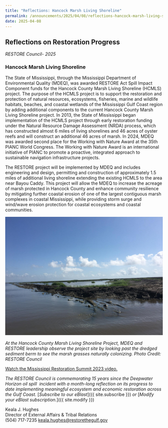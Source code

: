 ```yaml
---
title: "Reflections: Hancock Marsh Living Shoreline"
permalink: /announcements/2025/04/08/reflections-hancock-marsh-living-shoreline/
date: 2025-04-08
---
```


## Reflections on Restoration Progress

_RESTORE Council- 2025_

### Hancock Marsh Living Shoreline

The State of Mississippi, through the Mississippi Department of Environmental Quality (MDEQ), was awarded RESTORE Act Spill Impact Component funds for the Hancock County Marsh Living Shoreline (HCMLS) project. The purpose of the HCMLS project is to support the restoration and protection of natural resources, ecosystems, fisheries, marine and wildlife habitats, beaches, and coastal wetlands of the Mississippi Gulf Coast region by adding additional components to the current Hancock County Marsh Living Shoreline project. In 2013, the State of Mississippi began implementation of the HCMLS project through early restoration funding under the Natural Resource Damage Assessment (NRDA) process, which has constructed almost 6 miles of living shorelines and 46 acres of oyster reefs and will construct an additional 46 acres of marsh. In 2024, MDEQ was awarded second place for the Working with Nature Award at the 35th PIANC World Congress. The Working with Nature Award is an international initiative of PIANC to promote a proactive, integrated approach to sustainable navigation infrastructure projects.

The RESTORE project will be implemented by MDEQ and includes engineering and design, permitting and construction of approximately 1.5 miles of additional living shoreline extending the existing HCMLS to the area near Bayou Caddy. This project will allow the MDEQ to increase the acreage of marsh protected in Hancock County and enhance community resilience by mitigating further coastal erosion of one of the largest contiguous marsh complexes in coastal Mississippi, while providing storm surge and wind/wave erosion protection for coastal ecosystems and coastal communities.

![Marsh living shoreline in Hancock County](/img/Hancock_County_Marsh_Living_Shoreline_pg9_big.JPG)

_At the Hancock County Marsh Living Shoreline Project, MDEQ and RESTORE leadership observe the project site by looking past the dredged sediment berm to see the marsh grasses naturally colonizing. Photo Credit: RESTORE Council_

[Watch the Mississippi Restoration Summit 2023 video.](https://www.youtube.com/watch?v=M-Il2_AhMok)

*The RESTORE Council is commemorating 15 years since the Deepwater Horizon oil spill  incident with a month-long reflection on its progress to date implementing meaningful ecosystem and economic restoration across the Gulf Coast.* [_Subscribe to our eBlast_]({{ site.subscribe }}) *or* [_Modify your eBlast subscription._]({{ site.modify }})

Keala J. Hughes  
Director of External Affairs & Tribal Relations  
(504) 717-7235
keala.hughes@restorethegulf.gov

